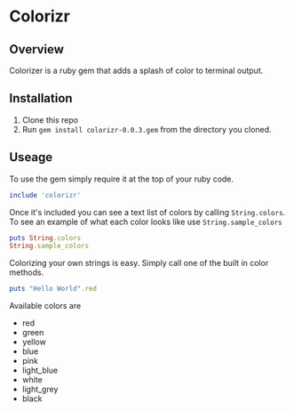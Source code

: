 # Colorizr
## Overview
Colorizer is a ruby gem that adds a splash of color to terminal output.

## Installation
1. Clone this repo
2. Run `gem install colorizr-0.0.3.gem` from the directory you cloned.

## Useage
To use the gem simply require it at the top of your ruby code.
```ruby
include 'colorizr'
```
Once it's included you can see a text list of colors by calling `String.colors`. 
To see an example of what each color looks like use `String.sample_colors`
```ruby
puts String.colors
String.sample_colors
```
Colorizing your own strings is easy. Simply call one of the built in color methods.
```ruby
puts "Hello World".red
```
Available colors are
* red
* green
* yellow
* blue
* pink
* light_blue
* white
* light_grey
* black
